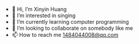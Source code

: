 - 👋 Hi, I’m Xinyin Huang
- 👀 I’m interested in singing
- 🌱 I’m currently learning computer programming
- 💞️ I’m looking to collaborate on somebody like me
- 📫 How to reach me 1484044008@qq.com


<!---
Singing-gorge/Singing-gorge is a ✨ special ✨ repository because its `README.md` (this file) appears on your GitHub profile.
You can click the Preview link to take a look at your changes.
--->
